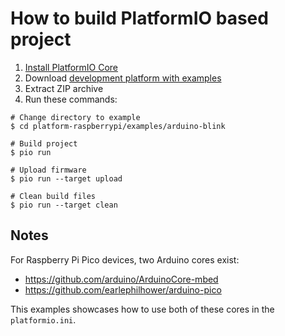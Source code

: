 How to build PlatformIO based project
=====================================

1. [Install PlatformIO Core](https://docs.platformio.org/page/core.html)
2. Download [development platform with examples](https://github.com/platformio/platform-raspberrypi/archive/develop.zip)
3. Extract ZIP archive
4. Run these commands:

```shell
# Change directory to example
$ cd platform-raspberrypi/examples/arduino-blink

# Build project
$ pio run

# Upload firmware
$ pio run --target upload

# Clean build files
$ pio run --target clean
```

## Notes

For Raspberry Pi Pico devices, two Arduino cores exist:
* https://github.com/arduino/ArduinoCore-mbed
* https://github.com/earlephilhower/arduino-pico

This examples showcases how to use both of these cores in the `platformio.ini`.